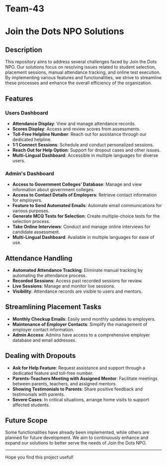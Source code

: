 # Team-43
# Join the Dots NPO Solutions

## Description

This repository aims to address several challenges faced by Join the Dots NPO. Our solutions focus on resolving issues related to student selection, placement sessions, manual attendance tracking, and online test execution. By implementing various features and functionalities, we strive to streamline these processes and enhance the overall efficiency of the organization.

## Features

### Users Dashboard
- **Attendance Display**: View and manage attendance records.
- **Scores Display**: Access and review scores from assessments.
- **Toll-Free Helpline Number**: Reach out for assistance through our dedicated helpline.
- **1:1 Connect Sessions**: Schedule and conduct personalized sessions.
- **Reach Out for Help Option**: Support for dropout cases and other issues.
- **Multi-Lingual Dashboard**: Accessible in multiple languages for diverse users.

### Admin's Dashboard
- **Access to Government Colleges’ Database**: Manage and view information about government colleges.
- **Access to Contact Details of Employers**: Retrieve contact information for employers.
- **Feature to Send Automated Emails**: Automate email communications for various purposes.
- **Generate MCQ Tests for Selection**: Create multiple-choice tests for the selection process.
- **Take Online Interviews**: Conduct and manage online interviews for candidate assessment.
- **Multi-Lingual Dashboard**: Available in multiple languages for ease of use.

## Attendance Handling
- **Automated Attendance Tracking**: Eliminate manual tracking by automating the attendance process.
- **Recorded Sessions**: Access past recorded sessions for review.
- **Live Sessions**: Manage and monitor live sessions.
- **Visibility**: Attendance records are visible to users and mentors.

## Streamlining Placement Tasks
- **Monthly Checkup Emails**: Easily send monthly updates to employers.
- **Maintenance of Employer Contacts**: Simplify the management of employer contact information.
- **Admin Access**: Admins have access to a comprehensive employer database and email addresses.

## Dealing with Dropouts
- **Ask for Help Feature**: Request assistance and support through a dedicated feature and toll-free number.
- **Parents-Teachers Meeting with Assigned Mentor**: Facilitate meetings between parents, teachers, and assigned mentors.
- **Showing Testimonials to Parents**: Share positive feedback and testimonials with parents.
- **Severe Cases**: In critical situations, arrange home visits to support affected students.

## Future Scope

Some functionalities have already been implemented, while others are planned for future development. We aim to continuously enhance and expand our solutions to better serve the needs of Join the Dots NPO.

---

Hope you find this project useful!
